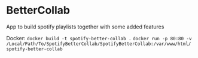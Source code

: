 # BetterCollab
App to build spotify playlists together with some added features 

Docker: 
`docker build -t spotify-better-collab .`
`docker run -p 80:80 -v /Local/Path/To/SpotifyBetterCollab/SpotifyBetterCollab:/var/www/html/ spotify-better-collab`
